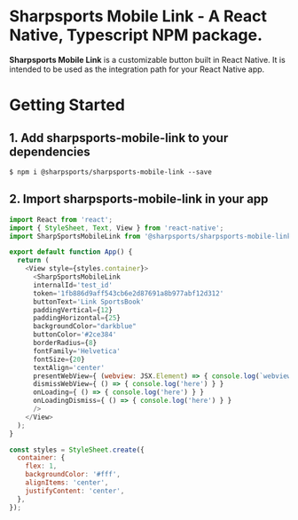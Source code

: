 # Sharpsports Mobile Link - A React Native, Typescript NPM package.

**Sharpsports Mobile Link** is a customizable button built in React Native. It is intended to be used as the integration path for your React Native app.

# Getting Started

## 1. Add sharpsports-mobile-link to your dependencies

```
$ npm i @sharpsports/sharpsports-mobile-link --save
```

## 2. Import sharpsports-mobile-link in your app

```js
import React from 'react';
import { StyleSheet, Text, View } from 'react-native';
import SharpSportsMobileLink from '@sharpsports/sharpsports-mobile-link';

export default function App() {
  return (
    <View style={styles.container}>
      <SharpSportsMobileLink 
      internalId='test_id'
      token='1fb886d9aff543cb6e2d87691a8b977abf12d312'
      buttonText='Link SportsBook'
      paddingVertical={12}
      paddingHorizontal={25}
      backgroundColor="darkblue"
      buttonColor='#2ce384'
      borderRadius={8}
      fontFamily='Helvetica'
      fontSize={20}
      textAlign='center'
      presentWebView={ (webview: JSX.Element) => { console.log(`webview: ${webview}`) } }
      dismissWebView={ () => { console.log('here') } }
      onLoading={ () => { console.log('here') } }
      onLoadingDismiss={ () => { console.log('here') } }
      />
    </View>
  );
}

const styles = StyleSheet.create({
  container: {
    flex: 1,
    backgroundColor: '#fff',
    alignItems: 'center',
    justifyContent: 'center',
  },
});
```
